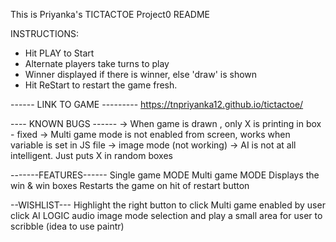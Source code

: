 This is Priyanka's TICTACTOE Project0 README

INSTRUCTIONS:
- Hit PLAY to Start
- Alternate players take turns to play
- Winner displayed if there is winner, else  'draw' is shown
- Hit ReStart to restart the game fresh.





------ LINK TO GAME ---------
https://tnpriyanka12.github.io/tictactoe/


---- KNOWN BUGS ------
-> When game is drawn , only X is printing in box - fixed
-> Multi game mode is not enabled from screen, works when variable is set in JS file
-> image mode (not working)
-> AI is not at all intelligent. Just puts X in random boxes


-------FEATURES------
Single game MODE
Multi game MODE
Displays the win & win boxes
Restarts the game on hit of restart button

--WISHLIST---
Highlight the right button to click
Multi game enabled by user click
AI LOGIC
audio
image mode selection and play
a small area for user to scribble (idea to use paintr)
